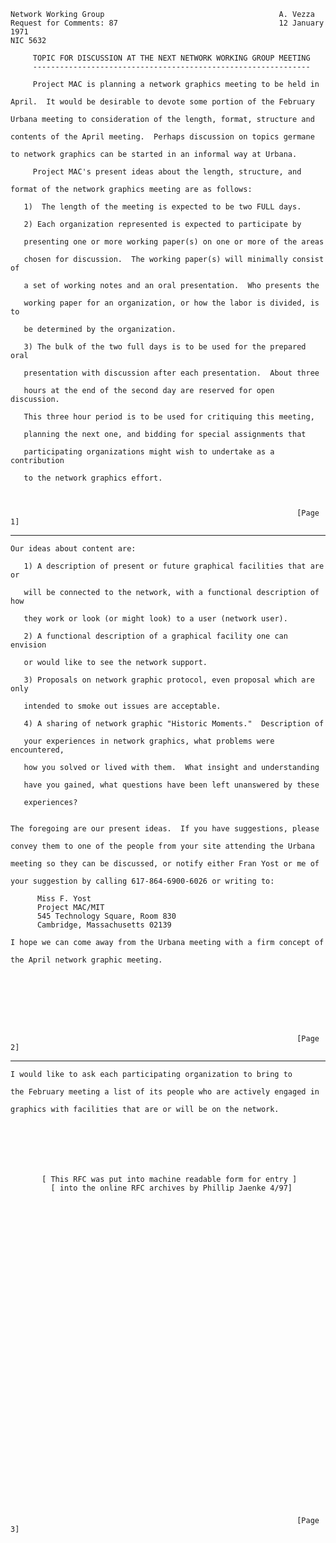     Network Working Group                                       A. Vezza
    Request for Comments: 87                                    12 January 1971
    NIC 5632

         TOPIC FOR DISCUSSION AT THE NEXT NETWORK WORKING GROUP MEETING
         --------------------------------------------------------------

         Project MAC is planning a network graphics meeting to be held in

    April.  It would be desirable to devote some portion of the February

    Urbana meeting to consideration of the length, format, structure and

    contents of the April meeting.  Perhaps discussion on topics germane

    to network graphics can be started in an informal way at Urbana.

         Project MAC's present ideas about the length, structure, and

    format of the network graphics meeting are as follows:

       1)  The length of the meeting is expected to be two FULL days.

       2) Each organization represented is expected to participate by

       presenting one or more working paper(s) on one or more of the areas

       chosen for discussion.  The working paper(s) will minimally consist of

       a set of working notes and an oral presentation.  Who presents the

       working paper for an organization, or how the labor is divided, is to

       be determined by the organization.

       3) The bulk of the two full days is to be used for the prepared oral

       presentation with discussion after each presentation.  About three

       hours at the end of the second day are reserved for open discussion.

       This three hour period is to be used for critiquing this meeting,

       planning the next one, and bidding for special assignments that

       participating organizations might wish to undertake as a contribution

       to the network graphics effort.



                                                                    [Page 1]

------------------------------------------------------------------------

``` newpage
Our ideas about content are:

   1) A description of present or future graphical facilities that are or

   will be connected to the network, with a functional description of how

   they work or look (or might look) to a user (network user).

   2) A functional description of a graphical facility one can envision

   or would like to see the network support.

   3) Proposals on network graphic protocol, even proposal which are only

   intended to smoke out issues are acceptable.

   4) A sharing of network graphic "Historic Moments."  Description of

   your experiences in network graphics, what problems were encountered,

   how you solved or lived with them.  What insight and understanding

   have you gained, what questions have been left unanswered by these

   experiences?


The foregoing are our present ideas.  If you have suggestions, please

convey them to one of the people from your site attending the Urbana

meeting so they can be discussed, or notify either Fran Yost or me of

your suggestion by calling 617-864-6900-6026 or writing to:

      Miss F. Yost
      Project MAC/MIT
      545 Technology Square, Room 830
      Cambridge, Massachusetts 02139

I hope we can come away from the Urbana meeting with a firm concept of

the April network graphic meeting.








                                                                [Page 2]
```

------------------------------------------------------------------------

``` newpage
I would like to ask each participating organization to bring to

the February meeting a list of its people who are actively engaged in

graphics with facilities that are or will be on the network.







       [ This RFC was put into machine readable form for entry ]
         [ into the online RFC archives by Phillip Jaenke 4/97]





































                                                                [Page 3]
```
